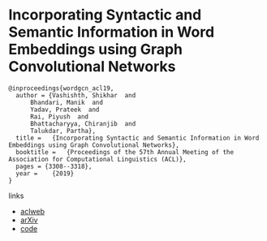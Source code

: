 # Incorporating Syntactic and Semantic Information in Word Embeddings using Graph Convolutional Networks

```
@inproceedings{wordgcn_acl19,
  author = {Vashishth, Shikhar  and
      Bhandari, Manik  and
      Yadav, Prateek  and
      Rai, Piyush  and
      Bhattacharyya, Chiranjib  and
      Talukdar, Partha},
  title = 	{Incorporating Syntactic and Semantic Information in Word Embeddings using Graph Convolutional Networks},
  booktitle = 	{Proceedings of the 57th Annual Meeting of the Association for Computational Linguistics (ACL)},
  pages = {3308--3318},
  year = 	{2019}
}
```

links
- [aclweb](https://aclweb.org/anthology/papers/P/P19/P19-1320/)
- [arXiv](https://arxiv.org/abs/1809.04283)
- [code](https://github.com/malllabiisc/WordGCN)
